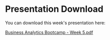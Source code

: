 # Presentation Download

You can download this week's presentation here:

[Business Analytics Bootcamp - Week 5.pdf](https://drive.google.com/drive/folders/1wEZOxVsD2-z2gFyYrVjW70NO2wnke8cG?usp=share_link)